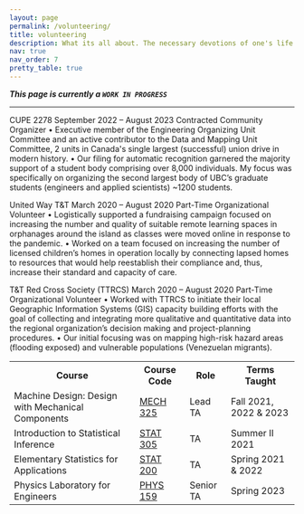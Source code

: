 ```yaml
---
layout: page
permalink: /volunteering/
title: volunteering
description: What its all about. The necessary devotions of one's life that also happen to  fill my cup. 
nav: true
nav_order: 7
pretty_table: true
---
```


***This page is currently a `WORK IN PROGRESS`***

--- 

CUPE 2278		September 2022 – August 2023
Contracted Community Organizer
•	Executive member of the Engineering Organizing Unit Committee and an active contributor to the Data and Mapping Unit Committee, 2 units in Canada's single largest (successful) union drive in modern history.
•	Our filing for automatic recognition garnered the majority support of a student body comprising over 8,000 individuals. My focus was specifically on organizing the second largest body of UBC’s graduate students (engineers and applied scientists) ~1200 students. 

United Way T&T		March 2020 – August 2020
Part-Time Organizational Volunteer
•	Logistically supported a fundraising campaign focused on increasing the number and quality of suitable remote learning spaces in orphanages around the island as classes were moved online in response to the pandemic. 
•	Worked on a team focused on increasing the number of licensed children’s homes in operation locally by connecting lapsed homes to resources that would help reestablish their compliance and, thus, increase their standard and capacity of care. 

T&T Red Cross Society (TTRCS)		March 2020 – August 2020
Part-Time Organizational Volunteer
•	Worked with TTRCS to initiate their local Geographic Information Systems (GIS) capacity building efforts with the goal of collecting and integrating more qualitative and quantitative data into the regional organization’s decision making and project-planning procedures.
•	Our initial focusing was on mapping high-risk hazard areas (flooding exposed) and vulnerable populations (Venezuelan migrants).


<table class="table table-dark table-striped table-bordered">
<tr>
    <th> Course </th>
    <th> Course Code </th>
    <th> Role </th>
    <th> Terms Taught </th>
</tr>
<tr>
    <td> Machine Design: Design with Mechanical Components </td>
    <td> <a href="https://mech.ubc.ca/our-department/courses/" target="_blank"> MECH 325 </a> </td>
    <td> Lead TA </td>
    <td> Fall 2021, 2022 & 2023 </td>
</tr>
<tr>
    <td> Introduction to Statistical Inference  </td>
    <td> <a href="https://vancouver.calendar.ubc.ca/course-descriptions/courses/stat-305-introduction-statistical-inference" target="_blank">STAT 305</a> </td>
    <td> TA  </td>
    <td> Summer II 2021 </td>
</tr>
<tr>
    <td> Elementary Statistics for Applications  </td>
    <td> <a href="https://www.stat.ubc.ca/course/2021/winter/stat-200-elementary-statistics-applications-22" target="_blank">STAT 200</a> </td>
    <td> TA  </td>
    <td> Spring 2021 & 2022  </td>
</tr>
<tr>
    <td> Physics Laboratory for Engineers</td>
    <td>  <a href="https://vancouver.calendar.ubc.ca/course-descriptions/subject/phys" target="_blank">PHYS 159</a> </td>
    <td>  Senior TA </td>
    <td> Spring 2023  </td>
</tr>
</table> 

